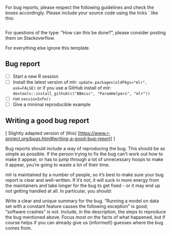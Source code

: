 For bug reports, please respect the following guidelines and check the boxes accordingly.
Please include your source code using the ticks ` like this:

```r

```

For questions of the type: "How can this be done?", please consider posting them on Stackoverflow.

For everything else ignore this template.

## Bug report

- [ ] Start a new R session
- [ ] Install the latest version of mlr: `update.packages(oldPkgs="mlr", ask=FALSE)` or if you use a GitHub install of mlr: `devtools::install_github(c("BBmisc", "ParamHelpers", "mlr"))`
- [ ] run `sessionInfo()`
- [ ] Give a minimal reproducible example

## Writing a good bug report

[ Slightly adapted version of (this) [https://www.r-project.org/bugs.html#writing-a-good-bug-report] ]

Bug reports should include a way of reproducing the bug. This should be as simple as possible. If the person trying to fix the bug can’t work out how to make it appear, or has to jump through a lot of unnecessary hoops to make it appear, you’re going to waste a lot of their time.

mlr is maintained by a number of people, so it’s best to make sure your bug report is clear and well-written. If it’s not, it will suck in more energy from the maintainers and take longer for the bug to get fixed - or it may end up not getting handled at all. In particular, you should:

Write a clear and unique summary for the bug. “Running a model on data set with a constant feature causes the following exception” is good; “software crashes” is not.
Include, in the description, the steps to reproduce the bug mentioned above.
Focus most on the facts of what happened, but if course helps if you can already give us (informed!) guesses where the bug comes from.

